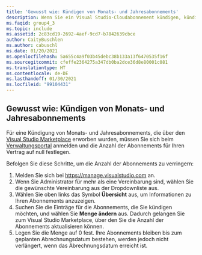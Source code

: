 ```yaml
---
title: 'Gewusst wie: Kündigen von Monats- und Jahresabonnements'
description: Wenn Sie ein Visual Studio-Cloudabonnement kündigen, kündigen Sie die automatische Verlängerung. Das Abonnement wird bis zum normalen Verlängerungsdatum fortgesetzt...
ms.faqid: group4_3
ms.topic: include
ms.assetid: 2c83cd19-2692-4aef-9cd7-b7842639cbce
author: CaityBuschlen
ms.author: cabuschl
ms.date: 01/20/2021
ms.openlocfilehash: 5a655c4a9f03b45debc38b133a13f6470535f16f
ms.sourcegitcommit: cfeffe2364275a347db0ba2dce36d8e80001c081
ms.translationtype: HT
ms.contentlocale: de-DE
ms.lasthandoff: 01/30/2021
ms.locfileid: "99104431"
---
```

## <a name="how-do-i-cancel-monthly-and-annual-subscriptions"></a>Gewusst wie: Kündigen von Monats- und Jahresabonnements
Für eine Kündigung von Monats- und Jahresabonnements, die über den [Visual Studio Marketplace](https://marketplace.visualstudio.com) erworben wurden, müssen Sie sich beim [Verwaltungsportal](https://manage.visualstudio.com) anmelden und die Anzahl der Abonnements für Ihren Vertrag auf null festlegen.

Befolgen Sie diese Schritte, um die Anzahl der Abonnements zu verringern:
1.  Melden Sie sich bei https://manage.visualstudio.com an.
2.  Wenn Sie Administrator für mehr als eine Vereinbarung sind, wählen Sie die gewünschte Vereinbarung aus der Dropdownliste aus.
3.  Wählen Sie oben links das Symbol **Übersicht** aus, um Informationen zu Ihren Abonnements anzuzeigen.
4.  Suchen Sie die Einträge für die Abonnements, die Sie kündigen möchten, und wählen Sie **Menge ändern** aus. Dadurch gelangen Sie zum Visual Studio Marketplace, über den Sie die Anzahl der Abonnements aktualisieren können. 
5.  Legen Sie die Menge auf 0 fest. Ihre Abonnements bleiben bis zum geplanten Abrechnungsdatum bestehen, werden jedoch nicht verlängert, wenn das Abrechnungsdatum erreicht ist.

